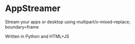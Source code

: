 # AppStreamer

Stream your apps or desktop using multipart/x-mixed-replace; boundary=frame

Written in Python and HTML+JS

